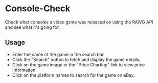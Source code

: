 # Console-Check
Check what consoles a video game was released on using the RAWG API and see what it's going for.
## Usage
- Enter the name of the game in the search bar.
- Click the "Search" button to fetch and display the game details.
- Click on the game image or the "Price Charting" link to view price information.
- Click on the platform names to search for the game on eBay.
